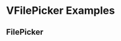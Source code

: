 # VFilePicker Examples

## FilePicker

<code-tab>
<template #example>
<FilePickerExample />
</template>
<template #code>

```vue
<!--@include: ./components/file-picker/FilePickerExample.vue -->
```

</template>
</code-tab>

<script setup lang="ts">
import CodeTab from "../custom/CodeTab.vue";
import { defineClientComponent } from 'vitepress';

const FilePickerExample = defineClientComponent(() =>  import('./components/file-picker/FilePickerExample.vue'));
</script>
